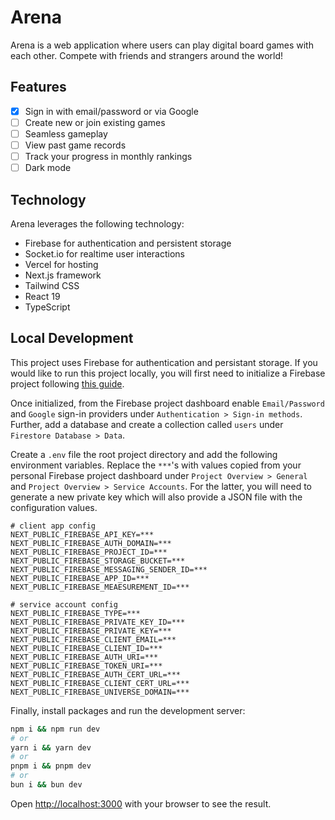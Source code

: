 # Arena

Arena is a web application where users can play digital board games with each other. Compete with friends and strangers around the world!

## Features

- [x] Sign in with email/password or via Google
- [ ] Create new or join existing games
- [ ] Seamless gameplay
- [ ] View past game records
- [ ] Track your progress in monthly rankings
- [ ] Dark mode

## Technology

Arena leverages the following technology:

- Firebase for authentication and persistent storage
- Socket.io for realtime user interactions
- Vercel for hosting
- Next.js framework
- Tailwind CSS
- React 19
- TypeScript

## Local Development

This project uses Firebase for authentication and persistant storage. If you would like to run this project locally, you will first need to initialize a Firebase project following [this guide](https://firebase.google.com/docs/web/setup).

Once initialized, from the Firebase project dashboard enable `Email/Password` and `Google` sign-in providers under `Authentication > Sign-in methods`. Further, add a database and create a collection called `users` under `Firestore Database > Data`.

Create a `.env` file the root project directory and add the following environment variables. Replace the `***`'s with values copied from your personal Firebase project dashboard under `Project Overview > General` and `Project Overview > Service Accounts`. For the latter, you will need to generate a new private key which will also provide a JSON file with the configuration values.

```
# client app config
NEXT_PUBLIC_FIREBASE_API_KEY=***
NEXT_PUBLIC_FIREBASE_AUTH_DOMAIN=***
NEXT_PUBLIC_FIREBASE_PROJECT_ID=***
NEXT_PUBLIC_FIREBASE_STORAGE_BUCKET=***
NEXT_PUBLIC_FIREBASE_MESSAGING_SENDER_ID=***
NEXT_PUBLIC_FIREBASE_APP_ID=***
NEXT_PUBLIC_FIREBASE_MEAESUREMENT_ID=***

# service account config
NEXT_PUBLIC_FIREBASE_TYPE=***
NEXT_PUBLIC_FIREBASE_PRIVATE_KEY_ID=***
NEXT_PUBLIC_FIREBASE_PRIVATE_KEY=***
NEXT_PUBLIC_FIREBASE_CLIENT_EMAIL=***
NEXT_PUBLIC_FIREBASE_CLIENT_ID=***
NEXT_PUBLIC_FIREBASE_AUTH_URI=***
NEXT_PUBLIC_FIREBASE_TOKEN_URI=***
NEXT_PUBLIC_FIREBASE_AUTH_CERT_URL=***
NEXT_PUBLIC_FIREBASE_CLIENT_CERT_URL=***
NEXT_PUBLIC_FIREBASE_UNIVERSE_DOMAIN=***
```

Finally, install packages and run the development server:

```bash
npm i && npm run dev
# or
yarn i && yarn dev
# or
pnpm i && pnpm dev
# or
bun i && bun dev
```

Open [http://localhost:3000](http://localhost:3000) with your browser to see the result.
